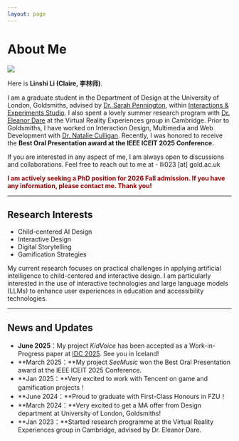 ```yaml
---
layout: page
---
```


# About Me

<img src="/Users/lilinshi/Documents/GitHub/LinshiLi02.github.io/linshili.jpeg" class="floatpic">

Here is **Linshi Li (Claire, 李林师)**.<br>

I am a graduate student in the Department of Design at the University of London, Goldsmiths, advised by [Dr. Sarah Pennington](https://www.gold.ac.uk/design/people/pennington/), within [Interactions & Experiments Studio](https://www.gold.ac.uk/pg/ma-design-expanded-practice/). I also spent a lovely summer research program with [Dr. Eleanor Dare](https://www.cdh.cam.ac.uk/about/people/eleanor-dare/) at the Virtual Reality Experiences group in Cambridge. Prior to Goldsmiths,  I have worked on Interaction Design, Multimedia and Web Development with [Dr. Natalie Culligan](https://www.maynoothuniversity.ie/faculty-science-engineering/our-people/natalie-culligan). Recently, I was honored to receive the **Best Oral Presentation award at the IEEE ICEIT 2025 Conference.**<br>

If you are interested in any aspect of me, I am always open to discussions and collaborations. Feel free to reach out to me at -  lli023 [at] gold.ac.uk

**<font color="#990000">I am actively seeking a PhD position for 2026 Fall admission. If you have any information, please contact me. Thank you!</font>**

---

## Research Interests

- Child-centered AI Design
- Interactive Design
- Digital Storytelling
- Gamification Strategies

My current research focuses on practical challenges in applying artificial intelligence to child-centered and interactive design. I am particularly interested in the use of interactive technologies and large language models (LLMs) to enhance user experiences in education and accessibility technologies.

---

## News and Updates

- **June 2025**：My project *KidVoice* has been accepted as a Work-in-Progress paper at [IDC 2025](https://idc.acm.org/2025/). See you in Iceland!
- **March 2025：**My project *SeeMusic* won the Best Oral Presentation award at the IEEE ICEIT 2025 Conference.
- **Jan 2025：**Very excited to work with Tencent on game and gamification projects！
- **June 2024：**Proud to graduate with First-Class Honours in FZU！
- **March 2024：**Very excited to get a MA offer from Design department at University of London, Goldsmiths!
- **Jan 2023：**Started research programme at the Virtual Reality Experiences group in Cambridge, advised by Dr. Eleanor Dare.

<br>
